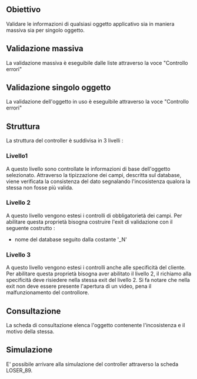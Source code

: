 ## Obiettivo
Validare le informazioni di qualsiasi oggetto applicativo sia in maniera massiva sia per singolo oggetto.
## Validazione massiva
La validazione massiva è eseguibile dalle liste attraverso la voce  "Controllo errori"
## Validazione singolo oggetto
La validazione dell'oggetto in uso è eseguibile attraverso la voce  "Controllo errori"

## Struttura
La struttura del controller è suddivisa in 3 livelli : 
### Livello1
A questo livello sono controllate le informazioni di base dell'oggetto selezionato. Attraverso la tipizzazione dei campi, descritta sul database, viene verificata la consistenza del dato segnalando l'incosistenza qualora la stessa non fosse più valida.
### Livello 2
A questo livello vengono estesi i controlli di obbligatorietà dei campi. Per abilitare questa proprietà bisogna costruire l'exit di validazione con il seguente costrutto : 
* nome del database seguito dalla costante '_N'
### Livello 3
A questo livello vengono estesi i controlli anche alle specificità del cliente. Per abilitare questa proprietà bisogna aver abilitato il livello 2, il richiamo alla specificità deve risiedere nella stessa exit del livello 2.
Si fa notare che nella exit non deve essere presente l'apertura di un video, pena il malfunzionamento del controllore.

## Consultazione
La scheda di consultazione elenca l'oggetto contenente l'incosistenza e il motivo della stessa.

## Simulazione
E' possibile arrivare alla simulazione del controller attraverso la scheda LOSER_89.


